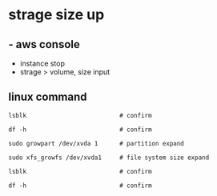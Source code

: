 
# strage size up


## - aws console

- instance stop
- strage > volume, size input


## linux command

```
lsblk                          # confirm

df -h                          # confirm

sudo growpart /dev/xvda 1      # partition expand

sudo xfs_growfs /dev/xvda1     # file system size expand

lsblk                          # confirm

df -h                          # confirm

```



